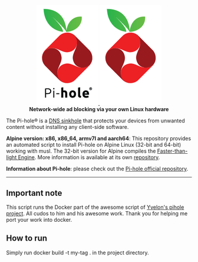 <!-- markdownlint-configure-file { "MD004": { "style": "consistent" } } -->
<!-- markdownlint-disable MD033 -->
#

<p align="center">
    <a href="https://pi-hole.net/#gh-light-mode-only">
        <img src="https://github.com/pi-hole/graphics/blob/master/Vortex/Vortex_Vertical_wordmark_lightmode.png?raw=true)" alt="Pi-hole">
    </a>
        <a href="https://pi-hole.net/#gh-dark-mode-only">
        <img src="https://github.com/pi-hole/graphics/blob/master/Vortex/Vortex_Vertical_wordmark_darkmode.png?raw=true" alt="Pi-hole">
    </a>
    <br>
    <strong>Network-wide ad blocking via your own Linux hardware</strong>
</p>
<!-- markdownlint-enable MD033 -->

The Pi-hole® is a [DNS sinkhole](https://en.wikipedia.org/wiki/DNS_Sinkhole) that protects your devices from unwanted content without installing any client-side software.

  **Alpine version: x86, x86_64, armv7l and aarch64**: This repository provides an automated script to install Pi-hole on Alpine Linux (32-bit and 64-bit) working with musl.
   The 32-bit version for Alpine compiles the [Faster-than-light Engine](https://github.com/pi-hole/ftl).
   More information is available at its own [repository](https://gitlab.com/yvelon/pihole-FTL-alpine).

   **Information about Pi-hole**: please check out the [Pi-hole official repository](https://github.com/pi-hole/pi-hole).

-----
## Important note

This script runs the Docker part of the awesome script of [Yvelon's pihole project](https://gitlab.com/yvelon/pi-hole).
All cudos to him and his awesome work. Thank you for helping me port your work into docker.



## How to run
Simply run docker build -t my-tag . in the project directory.
